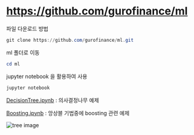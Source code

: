 # https://github.com/gurofinance/ml

파일 다운로드 방법

```powershell
git clone https://github.com/gurofinance/ml.git
```

ml 폴더로 이동

```powershell
cd ml
```

jupyter notebook 을 활용하여 사용

```powershell
jupyter notebook
```

[DecisionTree.ipynb](https://github.com/gurofinance/ml/blob/main/DecisionTree.ipynb) :  의사결정나무 예제

[Boosting.ipynb](https://github.com/gurofinance/ml/blob/main/Boosting.ipynb) : 앙상블 기법중에 boosting 관련 예제

![tree image](C:\apps\ml\tree.png)
